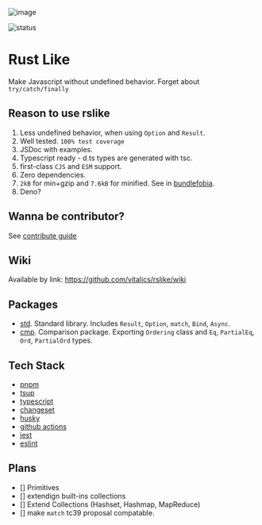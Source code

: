 ![image](https://github.com/vitalics/rslike/assets/8816260/170f3954-b2a1-4df7-a639-455c3be1ebb8)

![status](https://github.com/vitalics/rslike/actions/workflows/publish.yaml/badge.svg)

# Rust Like

Make Javascript without undefined behavior. Forget about `try/catch/finally`

## Reason to use rslike

1. Less undefined behavior, when using `Option` and `Result`.
2. Well tested. `100% test coverage`
3. JSDoc with examples.
4. Typescript ready - d.ts types are generated with tsc.
5. first-class `CJS` and `ESM` support.
6. Zero dependencies.
7. `2kB` for min+gzip and `7.6kB` for minified. See in [bundlefobia](https://bundlephobia.com/package/@rslike/std@1.4.2).
8. Deno?

## Wanna be contributor?

See [contribute guide](./CONTRIBUTING.md)

## Wiki

Available by link: https://github.com/vitalics/rslike/wiki

## Packages

- [std](./packages/std/README.md). Standard library. Includes `Result`, `Option`, `match`, `Bind`, `Async`.
- [cmp](./packages/cmp/README.md). Comparison package. Exporting `Ordering` class and `Eq`, `PartialEq`, `Ord`, `PartialOrd` types.

## Tech Stack

- [pnpm](https://pnpm.io)
- [tsup](https://tsup.egoist.dev/)
- [typescript](https://www.typescriptlang.org/)
- [changeset](https://github.com/changesets/changesets)
- [husky](https://www.npmjs.com/package/husky)
- [github actions](https://github.com/features/actions)
- [jest](https://jestjs.io/)
- [eslint](https://eslint.org/)

## Plans

- [] Primitives
- [] extendign built-ins collections
- [] Extend Collections (Hashset, Hashmap, MapReduce)
- [] make `match` tc39 proposal compatable.
